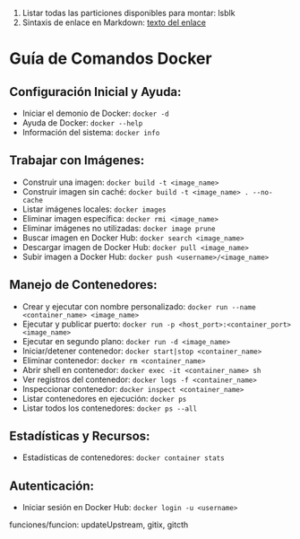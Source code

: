 1. Listar todas las particiones disponibles para montar: lsblk
2. Sintaxis de enlace en Markdown: [texto del enlace](http://www.url-del-sitio.com)

# Guía de Comandos Docker

## Configuración Inicial y Ayuda:
- Iniciar el demonio de Docker:               `docker -d`
- Ayuda de Docker:                            `docker --help`
- Información del sistema:                    `docker info`

## Trabajar con Imágenes:
- Construir una imagen:                       `docker build -t <image_name>`
- Construir imagen sin caché:                 `docker build -t <image_name> . --no-cache`
- Listar imágenes locales:                    `docker images`
- Eliminar imagen específica:                 `docker rmi <image_name>`
- Eliminar imágenes no utilizadas:            `docker image prune`
- Buscar imagen en Docker Hub:                `docker search <image_name>`
- Descargar imagen de Docker Hub:             `docker pull <image_name>`
- Subir imagen a Docker Hub:                  `docker push <username>/<image_name>`

## Manejo de Contenedores:
- Crear y ejecutar con nombre personalizado:  `docker run --name <container_name> <image_name>`
- Ejecutar y publicar puerto:                 `docker run -p <host_port>:<container_port> <image_name>`
- Ejecutar en segundo plano:                  `docker run -d <image_name>`
- Iniciar/detener contenedor:                 `docker start|stop <container_name>`
- Eliminar contenedor:                        `docker rm <container_name>`
- Abrir shell en contenedor:                  `docker exec -it <container_name> sh`
- Ver registros del contenedor:               `docker logs -f <container_name>`
- Inspeccionar contenedor:                    `docker inspect <container_name>`
- Listar contenedores en ejecución:           `docker ps`
- Listar todos los contenedores:              `docker ps --all`

## Estadísticas y Recursos:
- Estadísticas de contenedores:               `docker container stats`

## Autenticación:
- Iniciar sesión en Docker Hub:               `docker login -u <username>`


funciones/funcion: updateUpstream, gitix, gitcth
